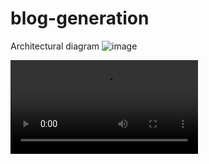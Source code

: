 # blog-generation
Architectural diagram
![image](https://github.com/SaishShinde29/blog-generation/assets/172226158/c2501c6f-5f35-423c-bf5e-d925e1d5f2bf)

![video](https://github.com/SaishShinde/Blog-Generation-LLM/blob/main/Step-By-Step-Explanation.mp4)

